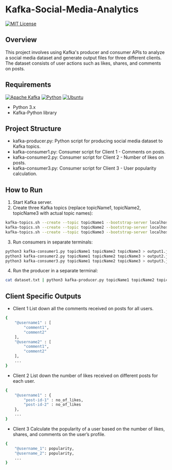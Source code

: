 # Kafka-Social-Media-Analytics
[![MIT License][license-shield]][license-url]
## Overview
This project involves using Kafka's producer and consumer APIs to analyze a social media dataset and generate output files for three different clients. The dataset consists of user actions such as likes, shares, and comments on posts.

## Requirements
[![Apache Kafka][Apache Kafka.js]][kafka-url]
[![Python][Python.js]][Python-url]
[![Ubuntu][Ubuntu.js]][Ubuntu-url]
* Python 3.x
* Kafka-Python library

## Project Structure
* kafka-producer.py: Python script for producing social media dataset to Kafka topics.
* kafka-consumer1.py: Consumer script for Client 1 - Comments on posts.
* kafka-consumer2.py: Consumer script for Client 2 - Number of likes on posts.
* kafka-consumer3.py: Consumer script for Client 3 - User popularity calculation.

## How to Run
1. Start Kafka server.
2. Create three Kafka topics (replace topicName1, topicName2, topicName3 with actual topic names):
```bash
kafka-topics.sh --create --topic topicName1 --bootstrap-server localhost:9092 --partitions 1 --replication-factor 1
kafka-topics.sh --create --topic topicName2 --bootstrap-server localhost:9092 --partitions 1 --replication-factor 1
kafka-topics.sh --create --topic topicName3 --bootstrap-server localhost:9092 --partitions 1 --replication-factor 1
```
3. Run consumers in separate terminals:
```bash
python3 kafka-consumer1.py topicName1 topicName2 topicName3 > output1.json
python3 kafka-consumer2.py topicName1 topicName2 topicName3 > output2.json
python3 kafka-consumer3.py topicName1 topicName2 topicName3 > output3.json
```
4. Run the producer in a separate terminal:
```bash
cat dataset.txt | python3 kafka-producer.py topicName1 topicName2 topicName3
```

## Client Specific Outputs
* Client 1
List down all the comments received on posts for all users.

```sh
{
    "@username1" : [
        "comment1",
        "comment2"
    ],
    "@username2" : [
        "comment1",
        "comment2"
    ],
    ...
}
```
* Client 2
List down the number of likes received on different posts for each user.
```sh
{
    "@username1" : {
        "post-id-1" : no_of_likes,
        "post-id-2" : no_of_likes
    },
    ...
}
```
* Client 3
Calculate the popularity of a user based on the number of likes, shares, and comments on the user’s profile.
```sh
{
    "@username_1": popularity,
    "@username_2": popularity,
    ...
}
```
[Apache Kafka.js]: https://img.shields.io/badge/Apache%20Kafka-000?style=for-the-badge&logo=apachekafka
[kafka-url]: https://kafka.apache.org/
[license-shield]: https://img.shields.io/github/license/othneildrew/Best-README-Template.svg?style=for-the-badge
[license-url]: https://github.com/rahulrao9/Kafka-Social-Media-Analytics/blob/main/LICENSE
[Python.js]: https://img.shields.io/badge/Python-3776AB?style=for-the-badge&logo=python&logoColor=white
[Python-url]: https://www.python.org
[Ubuntu.js]: https://img.shields.io/badge/Ubuntu-E95420?style=for-the-badge&logo=ubuntu&logoColor=white
[Ubuntu-url]: https://ubuntu.com/
